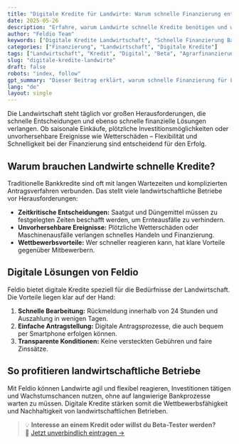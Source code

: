 ```yaml
---
title: "Digitale Kredite für Landwirte: Warum schnelle Finanzierung entscheidend ist"
date: 2025-05-26
description: "Erfahre, warum Landwirte schnelle Kredite benötigen und wie Feldio mit digitalen Lösungen eine flexible, sichere und zügige Finanzierung ermöglicht."
author: "Feldio Team"
keywords: ["Digitale Kredite Landwirtschaft", "Schnelle Finanzierung Bauern", "Landwirtschaftliche Kredite online", "Feldio digitale Kredite", "Agrarfinanzierung", "schneller Agrarkredit"]
categories: ["Finanzierung", "Landwirtschaft", "Digitale Kredite"]
tags: ["Landwirtschaft", "Kredit", "Digital", "Beta", "Agrarfinanzierung", "Feldio"]
slug: "digitale-kredite-landwirte"
draft: false
robots: "index, follow"
gpt_summary: "Dieser Beitrag erklärt, warum schnelle Finanzierung für Landwirte entscheidend ist und wie Feldio mit digitalen Krediten schnelle, flexible und transparente Lösungen bietet."
lang: "de"
layout: single
---
```


Die Landwirtschaft steht täglich vor großen Herausforderungen, die schnelle Entscheidungen und ebenso schnelle finanzielle Lösungen verlangen. Ob saisonale Einkäufe, plötzliche Investitionsmöglichkeiten oder unvorhersehbare Ereignisse wie Wetterschäden – Flexibilität und Schnelligkeit bei der Finanzierung sind entscheidend für den Erfolg.

## Warum brauchen Landwirte schnelle Kredite?

Traditionelle Bankkredite sind oft mit langen Wartezeiten und komplizierten Antragsverfahren verbunden. Das stellt viele landwirtschaftliche Betriebe vor Herausforderungen:

- **Zeitkritische Entscheidungen:** Saatgut und Düngemittel müssen zu festgelegten Zeiten beschafft werden, um Ernteausfälle zu verhindern.
- **Unvorhersehbare Ereignisse:** Plötzliche Wetterschäden oder Maschinenausfälle verlangen schnelles Handeln und Finanzierung.
- **Wettbewerbsvorteile:** Wer schneller reagieren kann, hat klare Vorteile gegenüber Mitbewerbern.

## Digitale Lösungen von Feldio

Feldio bietet digitale Kredite speziell für die Bedürfnisse der Landwirtschaft. Die Vorteile liegen klar auf der Hand:

1. **Schnelle Bearbeitung:** Rückmeldung innerhalb von 24 Stunden und Auszahlung in wenigen Tagen.
2. **Einfache Antragstellung:** Digitale Antragsprozesse, die auch bequem per Smartphone erfolgen können.
3. **Transparente Konditionen:** Keine versteckten Gebühren und faire Zinssätze.

## So profitieren landwirtschaftliche Betriebe

Mit Feldio können Landwirte agil und flexibel reagieren, Investitionen tätigen und Wachstumschancen nutzen, ohne auf langwierige Bankprozesse warten zu müssen. Digitale Kredite stärken somit die Wettbewerbsfähigkeit und Nachhaltigkeit von landwirtschaftlichen Betrieben.

> 💡 **Interesse an einem Kredit oder willst du Beta-Tester werden?**  
> 📩 [Jetzt unverbindlich eintragen →](https://feldio.com/de/#cta)
